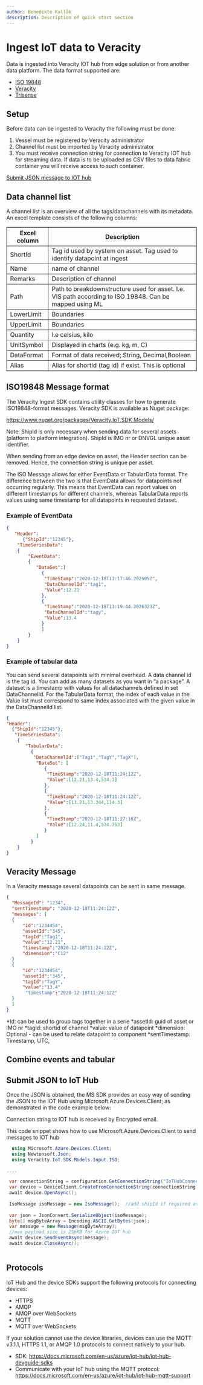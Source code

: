 ```yaml
---
author: Benedikte Kallåk
description: Description of quick start section
---
```


# Ingest IoT data to Veracity

Data is ingested into Veracity IOT hub from edge solution or from another data platform. 
The data format supported are:
 - [ISO 19848](#iso19848-message-format)
 - [Veracity ](#veracity-message)
 - [Trisense](#trisense-message)

## Setup
Before data can be ingested to Veracity the following must be done:
1.	Vessel must be registered by Veracity administrator
2.	Channel list must be imported by Veracity administrator
3.	You must receive connection string for connection to Veracity IOT hub for streaming data. If data is to be uploaded as CSV files to data fabric container you will receive access to such container.

[Submit JSON message to IOT hub](#submit-json--to-iot-hub)

## Data channel list

A channel list is an overview of all the tags/datachannels with its metadata. 
An excel template consists of the following columns:

<table border="1" width="100%">
    <thead>
      <tr>	  
	    <th>Excel column</th>
        <th>Description</th>        
      </tr>
    </thead>
    <tbody>             
		<tr>
		    <td>ShortId</td>
            <td>Tag id used by system on asset. Tag used to identify datapoint at ingest </td>
        </tr>
		<tr>
		    <td>Name</td>
            <td>name of channel</td>
        </tr>
		<tr>
		    <td>Remarks</td>
            <td>Description of channel</td>                  
        </tr>
		<tr>
		    <td>Path</td>
            <td>Path to breakdownstructure used for asset. I.e. VIS path according to ISO 19848. Can be mapped using ML </td>                  
        </tr>
		<tr>
		    <td>LowerLimit</td>
            <td>Boundaries</td>                  
        </tr>
		<tr>
		    <td>UpperLimit</td>
            <td>Boundaries</td>                  
        </tr>
		<tr>
		    <td>Quantity</td>
            <td>I.e celsius, kilo</td>                  
        </tr>
		<tr>
		    <td>UnitSymbol</td>
            <td>Displayed in charts (e.g. kg, m, C)</td>                  
        </tr>	
		<tr>
		    <td>DataFormat</td>
            <td>Format of data received; String, Decimal,Boolean</td>                  
        </tr>	
		<tr>
		    <td>Alias</td>
            <td>Alias for shortId (tag id) if exist. This is optional</td>                  
        </tr>	
 	</tbody>
 </table>


## ISO19848 Message format

The Veracity Ingest SDK contains utility classes for how to generate ISO19848-format messages.
Veracity SDK is available as Nuget package:

https://www.nuget.org/packages/Veracity.IoT.SDK.Models/


Note: ShipId is only necessary when sending data for several assets (platform to platform integration).
ShipId is IMO nr or DNVGL unique asset identifier.

When sending from an edge device on asset, the Header section can be removed. Hence, the connection string is unique per asset.

The ISO Message allows for either EventData or TabularData format. The difference between the two is that EventData allows for datapoints not occurring regularly. 
This means that EventData can report values on different timestamps for different channels, whereas TabularData reports values using same timestamp for all datapoints in requested dataset. 

### Example of EventData

```json
{
   "Header":
      {"ShipId":"12345"},
    "TimeSeriesData":
	{
	    "EventData":
		{
		   "DataSet":[
		     {
			  "TimeStamp":"2020-12-18T11:17:46.202505Z",
			  "DataChannelId":"tag1",
			  "Value":12.21
			 },
			 {
			  "TimeStamp":"2020-12-18T11:19:44.2026323Z",
			  "DataChannelId":"tagy",
			  "Value":13.4
			 }
			 ]
		}
	}
}
```

### Example of tabular data
You can send several datapoints with minimal overhead.  A data channel id is the tag id. You can add as many datasets as you want in “a package”. A dateset is a timestamp with values for all datachannels defined in set DataChannelId.
For the TabularData format, the index of each value in the Value list must correspond to same index associated with the given value in the DataChannelId list. 
```json
{
"Header":
  {"ShipId":"12345"},
   "TimeSeriesData":
    {
	   "TabularData":
	     {		
		  "DataChannelId":["Tag1","TagY","TagX"],
		   "DataSet": [
		      {
			   "TimeStamp":"2020-12-18T11:24:12Z",
			   "Value":[12.21,13.4,534.3]
			  },
			  {
			   "TimeStamp":"2020-12-18T11:24:12Z",
			   "Value":[13.21,13.344,114.3]
			  },
              {
			   "TimeStamp":"2020-12-18T11:27:16Z",
			   "Value":[12.24,11.4,574.753]
			  }			  
		   ]
		 }
	}
}	
```	   
	   
## Veracity Message
In a Veracity message several datapoints can be sent in same message.
	
```json
{  
  "MessageId": "1234",
  "sentTimestamp": "2020-12-18T11:24:12Z",
  "messages": [
  {
      "id":"1234454",
	  "assetId":"345",
	  "tagId":"Tag1",
	  "value":"12.21",
      "timestamp":"2020-12-18T11:24:12Z",	  
	  "dimension":"C12"    
  }
  {
      "id":"1234454",
	  "assetId":"345",
	  "tagId":"TagY",
	  "value":"13.4"    
	   "timestamp":"2020-12-18T11:24:12Z"	  
  }
  ]
}
```	   
*Id: can be used to group tags together in a serie
*assetId: guid of asset or IMO nr
*tagId: shortid of channel
*value: value of datapoint
*dimension: Optional - can be used to relate datapoint to component
*sentTimestamp: Timestamp, UTC, 

## Combine events and tabular


## Submit JSON to IoT Hub

Once the JSON is obtained, the MS SDK provides an easy way of sending the JSON to the IOT Hub using Microsoft.Azure.Devices.Client; as demonstrated in the code example below:

Connection string to IOT hub is received by Encrypted email.

This code snippet shows how to use Microsoft.Azure.Devices.Client to send messages to IOT hub

```cs
  using Microsoft.Azure.Devices.Client;
  using Newtonsoft.Json;
  using Veracity.IoT.SDK.Models.Input.ISO;

....

 var connectionString = configuration.GetConnectionString("IoTHubConnectionString");
 var device = DeviceClient.CreateFromConnectionString(connectionString);
 await device.OpenAsync();
			
 IsoMessage isoMessage = new IsoMessage();  //add shipId if required and timeseruesdata
 
 var json = JsonConvert.SerializeObject(isoMessage);
 byte[] msgByteArray = Encoding.ASCII.GetBytes(json);
 var message = new Message(msgByteArray);
 //max payload size is 256KB for Azure IOT hub
 await device.SendEventAsync(message);
 await device.CloseAsync();
 
```

## Protocols
IoT Hub and the device SDKs support the following protocols for connecting devices:
- HTTPS
- AMQP
- AMQP over WebSockets
- MQTT
- MQTT over WebSockets

If your solution cannot use the device libraries, devices can use the MQTT v3.1.1, HTTPS 1.1, or AMQP 1.0 protocols to connect natively to your hub.
- SDK: https://docs.microsoft.com/en-us/azure/iot-hub/iot-hub-devguide-sdks
- Communicate with your IoT hub using the MQTT protocol: https://docs.microsoft.com/en-us/azure/iot-hub/iot-hub-mqtt-support
